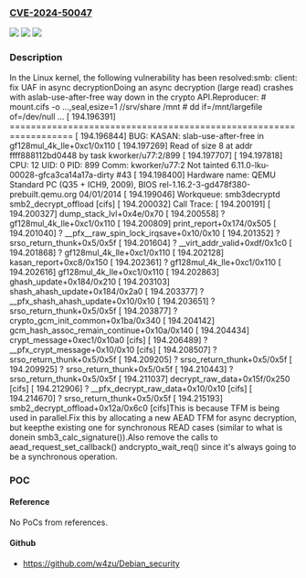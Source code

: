 ### [CVE-2024-50047](https://cve.mitre.org/cgi-bin/cvename.cgi?name=CVE-2024-50047)
![](https://img.shields.io/static/v1?label=Product&message=Linux&color=blue)
![](https://img.shields.io/static/v1?label=Version&message=1da177e4c3f41524e886b7f1b8a0c1fc7321cac2%3C%20bce966530fd5542bbb422cb45ecb775f7a1a6bc3%20&color=brighgreen)
![](https://img.shields.io/static/v1?label=Vulnerability&message=n%2Fa&color=brighgreen)

### Description

In the Linux kernel, the following vulnerability has been resolved:smb: client: fix UAF in async decryptionDoing an async decryption (large read) crashes with aslab-use-after-free way down in the crypto API.Reproducer:    # mount.cifs -o ...,seal,esize=1 //srv/share /mnt    # dd if=/mnt/largefile of=/dev/null    ...    [  194.196391] ==================================================================    [  194.196844] BUG: KASAN: slab-use-after-free in gf128mul_4k_lle+0xc1/0x110    [  194.197269] Read of size 8 at addr ffff888112bd0448 by task kworker/u77:2/899    [  194.197707]    [  194.197818] CPU: 12 UID: 0 PID: 899 Comm: kworker/u77:2 Not tainted 6.11.0-lku-00028-gfca3ca14a17a-dirty #43    [  194.198400] Hardware name: QEMU Standard PC (Q35 + ICH9, 2009), BIOS rel-1.16.2-3-gd478f380-prebuilt.qemu.org 04/01/2014    [  194.199046] Workqueue: smb3decryptd smb2_decrypt_offload [cifs]    [  194.200032] Call Trace:    [  194.200191]  <TASK>    [  194.200327]  dump_stack_lvl+0x4e/0x70    [  194.200558]  ? gf128mul_4k_lle+0xc1/0x110    [  194.200809]  print_report+0x174/0x505    [  194.201040]  ? __pfx__raw_spin_lock_irqsave+0x10/0x10    [  194.201352]  ? srso_return_thunk+0x5/0x5f    [  194.201604]  ? __virt_addr_valid+0xdf/0x1c0    [  194.201868]  ? gf128mul_4k_lle+0xc1/0x110    [  194.202128]  kasan_report+0xc8/0x150    [  194.202361]  ? gf128mul_4k_lle+0xc1/0x110    [  194.202616]  gf128mul_4k_lle+0xc1/0x110    [  194.202863]  ghash_update+0x184/0x210    [  194.203103]  shash_ahash_update+0x184/0x2a0    [  194.203377]  ? __pfx_shash_ahash_update+0x10/0x10    [  194.203651]  ? srso_return_thunk+0x5/0x5f    [  194.203877]  ? crypto_gcm_init_common+0x1ba/0x340    [  194.204142]  gcm_hash_assoc_remain_continue+0x10a/0x140    [  194.204434]  crypt_message+0xec1/0x10a0 [cifs]    [  194.206489]  ? __pfx_crypt_message+0x10/0x10 [cifs]    [  194.208507]  ? srso_return_thunk+0x5/0x5f    [  194.209205]  ? srso_return_thunk+0x5/0x5f    [  194.209925]  ? srso_return_thunk+0x5/0x5f    [  194.210443]  ? srso_return_thunk+0x5/0x5f    [  194.211037]  decrypt_raw_data+0x15f/0x250 [cifs]    [  194.212906]  ? __pfx_decrypt_raw_data+0x10/0x10 [cifs]    [  194.214670]  ? srso_return_thunk+0x5/0x5f    [  194.215193]  smb2_decrypt_offload+0x12a/0x6c0 [cifs]This is because TFM is being used in parallel.Fix this by allocating a new AEAD TFM for async decryption, but keepthe existing one for synchronous READ cases (similar to what is donein smb3_calc_signature()).Also remove the calls to aead_request_set_callback() andcrypto_wait_req() since it's always going to be a synchronous operation.

### POC

#### Reference
No PoCs from references.

#### Github
- https://github.com/w4zu/Debian_security

